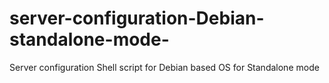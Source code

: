 # server-configuration-Debian-standalone-mode-
Server configuration Shell script for Debian based OS for Standalone mode
